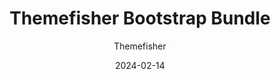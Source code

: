 ---
title: Themefisher Bootstrap Bundle
image: "/bundles/themefisher-bootstrap-bundle.png"
author: Themefisher
author_link: "https://themefisher.com/"
description: ""
date: 2024-02-14
price: $39
regular_price: $199
purchase_link: "https://themefisher.com/deals"
features:
- "14+ Themes"
- "Premium Support"
- "Unlimited Projects"
- "Upcoming Themes"
---